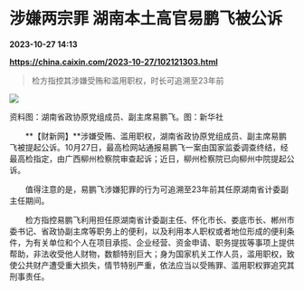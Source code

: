 # 涉嫌两宗罪 湖南本土高官易鹏飞被公诉

**2023-10-27 14:13**

**https://china.caixin.com/2023-10-27/102121303.html**

> 检方指控其涉嫌受贿和滥用职权，时长可追溯至23年前

  

![](https://img.caixin.com/2023-10-27/169841498568450_840_560.jpg)

资料图：湖南省政协原党组成员、副主席易鹏飞。图：新华社

  

　　**【财新网】**涉嫌受贿、滥用职权，湖南省政协原党组成员、副主席易鹏飞被提起公诉。10月27日，最高检网站通报易鹏飞一案由国家监委调查终结，经最高检指定，由广西柳州检察院审查起诉；近日，柳州检察院已向柳州中院提起公诉。

　　值得注意的是，易鹏飞涉嫌犯罪的行为可追溯至23年前其任原湖南省计委副主任期间。

　　检方指控易鹏飞利用担任原湖南省计委副主任、怀化市长、娄底市长、郴州市委书记、省政协副主席等职务上的便利，以及利用本人职权或者地位形成的便利条件，为有关单位和个人在项目承揽、企业经营、资金申请、职务提拔等事项上提供帮助，非法收受他人财物，数额特别巨大；身为国家机关工作人员，滥用职权，致使公共财产遭受重大损失，情节特别严重，依法应当以受贿罪、滥用职权罪追究其刑事责任。